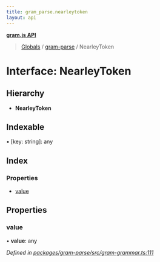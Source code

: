 ```yaml
---
title: gram_parse.nearleytoken
layout: api
---
```


**[gram.js API](../README.md)**

> [Globals](../globals.md) / [gram-parse](../modules/gram_parse.md) / NearleyToken

# Interface: NearleyToken

## Hierarchy

* **NearleyToken**

## Indexable

▪ [key: string]: any

## Index

### Properties

* [value](gram_parse.nearleytoken.md#value)

## Properties

### value

•  **value**: any

*Defined in [packages/gram-parse/src/gram-grammar.ts:111](https://github.com/gram-data/gram-js/blob/4926192/packages/gram-parse/src/gram-grammar.ts#L111)*
